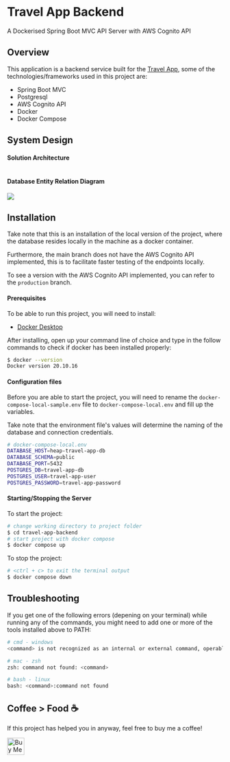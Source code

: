 # Travel App Backend
A Dockerised Spring Boot MVC API Server with AWS Cognito API


## Overview
This application is a backend service built for the <a href="https://github.com/AustenLeow/travel-app">Travel App</a>, some of the technologies/frameworks used in this project are: 
* Spring Boot MVC
* Postgresql
* AWS Cognito API
* Docker
* Docker Compose 

## System Design

#### Solution Architecture
<img src="" />

#### Database Entity Relation Diagram
<img src="https://cloud.potatovault.com/s/travel-app-erd/preview" />


## Installation

Take note that this is an installation of the local version of the project, where the database resides locally in the machine as a docker container.

Furthermore, the main branch does not have the AWS Cognito API implemented, this is to facilitate faster testing of the endpoints locally.

To see a version with the AWS Cognito API implemented, you can refer to the `production` branch. 

#### Prerequisites
To be able to run this project, you will need to install:
- <a href="https://www.docker.com/products/docker-desktop/">Docker Desktop</a>


After installing, open up your command line of choice and type in the follow commands to check if docker has been installed properly:

```bash
$ docker --version 
Docker version 20.10.16
```
#### Configuration files
Before you are able to start the project, you will need to rename the `docker-compose-local-sample.env` file to `docker-compose-local.env` and fill up the variables.

Take note that the environment file's values will determine the naming of the database and connection credentials.


```bash
# docker-compose-local.env
DATABASE_HOST=heap-travel-app-db
DATABASE_SCHEMA=public
DATABASE_PORT=5432
POSTGRES_DB=travel-app-db
POSTGRES_USER=travel-app-user
POSTGRES_PASSWORD=travel-app-password
```

#### Starting/Stopping the Server
To start the project:
```bash
# change working directory to project folder
$ cd travel-app-backend
# start project with docker compose
$ docker compose up
```

To stop the project:
```bash
# <ctrl + c> to exit the terminal output 
$ docker compose down 
```

## Troubleshooting

If you get one of the following errors (depening on your terminal) while running any of the commands, you might need to add one or more of the tools installed above to PATH: 

```bash
# cmd - windows
<command> is not recognized as an internal or external command, operable program or batch file.

# mac - zsh
zsh: command not found: <command>

# bash - linux
bash: <command>:command not found
```

## Coffee > Food ☕
If this project has helped you in anyway, feel free to buy me a coffee!

<a href='https://ko-fi.com/soonann' target='_blank'><img height='40' style='border:0px;' src='https://az743702.vo.msecnd.net/cdn/kofi3.png?v=0' border='0' alt='Buy Me a Kopi O at ko-fi.com' />
